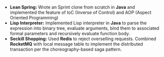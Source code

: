 - <b>Lean Spring:</b> Wrote an Sprint clone from scratch in <b>Java</b> and implemented the feature of IoC (Inverse of Control) and AOP (Aspect Oriented Programming)
- <b>Lisp Interpreter:</b> Implemented Lisp interpreter in <b>Java</b> to parse the expression into binary tree, evaluate arguments, bind them to associated formal parameters and recursively evaluate function body.
- <b>Seckill Shopping:</b> Used <b>Redis</b> to reject overselling requests. Combined <b>RocketMQ</b> with local message table to implement the distributed transaction per the choreography-based saga pattern.